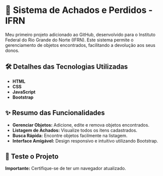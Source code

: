 # 🏫 Sistema de Achados e Perdidos - IFRN

Meu primeiro projeto adicionado ao GitHub, desenvolvido para o Instituto Federal do Rio Grande do Norte (IFRN). Este sistema permite o gerenciamento de objetos encontrados, facilitando a devolução aos seus donos.

## 🛠️ Detalhes das Tecnologias Utilizadas

- **HTML**
- **CSS**
- **JavaScript**
- **Bootstrap**

## ✨ Resumo das Funcionalidades

- **Gerenciar Objetos:** Adicione, edite e remova objetos encontrados.
- **Listagem de Achados:** Visualize todos os itens cadastrados.
- **Busca Rápida:** Encontre objetos facilmente na listagem.
- **Interface Amigável:** Design responsivo e intuitivo utilizando Bootstrap.

## 🚀 Teste o Projeto

**Importante:** Certifique-se de ter um navegador atualizado.